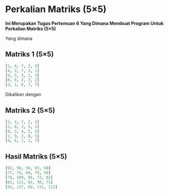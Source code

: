 # Perkalian Matriks (5×5)

**Ini Merupakan Tugas Pertemuan 6 Yang Dimana Membuat Program Untuk Perkalian Matriks (5×5)**

Yang dimana 
## Matriks 1 (5×5)
```python
[1, 4, 7, 2, 5]
[4, 2, 7, 3, 1]
[9, 5, 3, 1, 3]
[6, 8, 2, 3, 2]
[3, 1, 6, 7, 7]
```
Dikalikan dengan
## Matriks 2 (5×5)
```python
[2, 4, 7, 2, 5]
[3, 8, 3, 5, 1]
[8, 2, 4, 5, 2]
[1, 9, 2, 8, 5]
[4, 6, 1, 2, 7]
```

## Hasil Matriks (5×5)
```python
[92, 98, 56, 83, 68]     
[77, 79, 69, 79, 58]     
[70, 109, 95, 72, 82]    
[63, 131, 82, 90, 71]    
[92, 137, 69, 111, 112]  
```
